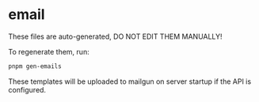 # email

These files are auto-generated, DO NOT EDIT THEM MANUALLY!

To regenerate them, run:

```sh
pnpm gen-emails
```

These templates will be uploaded to mailgun on server startup if the API is configured.

